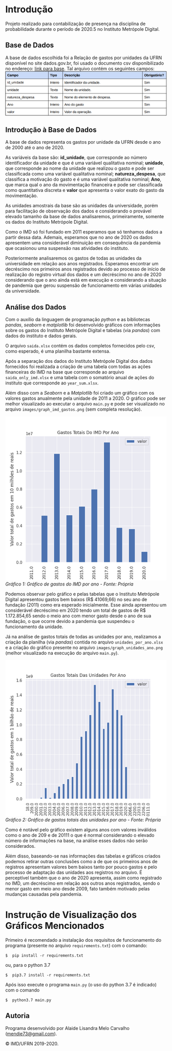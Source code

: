 # Introdução

Projeto realizado para contabilização de presença na disciplina de probabilidade durante o período de 2020.5 no Instituto Metrópole Digital.

## Base de Dados

A base de dados escolhida foi a Relação de gastos por unidades da UFRN disponível no site dados.gov.br, foi usado o documento csv disponibilizado no endereço: [link para base](http://www.dados.gov.br/dataset/gastos). Tal arquivo contém os seguintes campos:
![Quadro 1: Campos da base de dados - Fonte: Dados Abertos | UFRN](images/campos_bd.png)

## Introdução à Base de Dados

A base de dados representa os gastos por unidade da UFRN desde o ano de 2000 até o ano de 2020. 

As variáveis da base são: **id_unidade**, que corresponde ao número identificador da unidade e que é uma variável qualitativa nominal; **unidade**, que corresponde ao nome da unidade que realizou o gasto e pode ser classificada como uma variável qualitativa nominal; **natureza_despesa**, que classifica a motivação do gasto e é uma variável qualitativa nominal; **Ano**, que marca qual o ano da movimentação financeira e pode ser classificada como quantitativa discreta e **valor** que apresenta o valor exato do gasto da movimentação.

As unidades amostrais da base são as unidades da universidade, porém para facilitação de observação dos dados e considerando o provável elevado tamanho da base de dados analisaremos, primeiramente, somente os dados do Instituto Metrópole Digital.

Como o IMD só foi fundado em 2011 esperamos que só tenhamos dados a partir dessa data. Ademais, esperamos que no ano de 2020 os dados apresentem uma considerável diminuição em consequência da pandemia que ocasionou uma suspensão nas atividades do instituto.

Posteriormente analisaremos os gastos de todas as unidades da universidade em relação aos anos registrados. Esperamos encontrar um decréscimo nos primeiros anos registrados devido ao processo de início de realização do registro virtual dos dados e um decréscimo no ano de 2020 considerando que o ano ainda está em execução e considerando a situação de pandemia que gerou suspensão de funcionamento em várias unidades da universidade.

## Análise dos Dados

Com o auxílio da linguagem de programação *python* e as bibliotecas *pandas*, *seaborn* e *matplotlib* foi desenvolvido gráficos com informações sobre os gastos do Instituto Metrópole Digital e tabelas (via *pandas*) com dados do instituto e dados gerais.

O arquivo `saida.xlsx` contém os dados completos fornecidos pelo csv, como esperado, é uma planilha bastante extensa.

Após a separação dos dados do Instituto Metrópole Digital dos dados fornecidos foi realizada a criação de uma tabela com todas as ações financeiras do IMD na base que corresponde ao arquivo `saida_only_imd.xlsx` e uma tabela com o somatório anual de ações do instituto que corresponde ao `year_sum.xlsx`.

Além disso com a *Seaborn* e a *Matplotlib* foi criado um gráfico com os valores gastos anualmente pela unidade de 2011 a 2020. O gráfico pode ser melhor visualizado ao executar o arquivo `main.py` e pode ser visualizado no arquivo `images/graph_imd_gastos.png` (sem completa resolução).

![Gráfico 1: Gráfico de gastos do IMD por ano - Fonte: Própria](images/graph_imd_gastos.png)
*Gráfico 1: Gráfico de gastos do IMD por ano - Fonte: Própria*

Podemos observar pelo gráfico e pelas tabelas que o Instituto Metrópole Digital apresentou gastos bem baixos (R$ 41069,66) no seu ano de fundação (2011) como era esperado inicialmente. Esse ainda apresentou um considerável decréscimo em 2020 tendo um total de gastos de R$ 1.172.854,65 sendo o meio ano com menor gasto desde o ano de sua fundação, o que ocorre devido a pandemia que suspendeu o funcionamento da unidade. 

Já na análise de gastos totais de todas as unidades por ano, realizamos a criação da planilha (via *pandas*) contida no arquivo `unidades_por_ano.xlsx` e a criação do gráfico presente no arquivo `images/graph_unidades_ano.png` (melhor visualizado na execução do arquivo `main.py`).

![Gráfico 2: Gráfico de gastos totais das unidades por ano - Fonte: Própria](images/graph_unidades_ano.png)
*Gráfico 2: Gráfico de gastos totais das unidades por ano - Fonte: Própria*

Como é notável pelo gráfico existem alguns anos com valores inválidos como o ano de 209 e de 20111 o que é normal considerando o elevado número de informações na base, na análise esses dados não serão considerados.

Além disso, baseando-se nas informações das tabelas e gráficos criados podemos retirar outras conclusões como a de que os primeiros anos de registros apresentam valores bem baixos tanto por pouco gastos e pelo processo de adaptação das unidades aos registros no arquivo. É perceptível também que o ano de 2020 apresenta, assim como registrado no IMD, um decréscimo em relação aos outros anos registrados, sendo o menor gasto em meio ano desde 2009, fato também motivado pelas mudanças causadas pela pandemia.

# Instrução de Visualização dos Gráficos Mencionados

Primeiro é recomendado a instalação dos requisitos de funcionamento do programa (presente no arquivo `requirements.txt`) com o comando:

``` shell
$  pip install -r requirements.txt
```
ou, para o python 3.7

``` shell
$  pip3.7 install -r requirements.txt
```

Após isso execute o programa `main.py` (o uso do python 3.7 é indicado) com o comando

``` shell
$  python3.7 main.py
```

## Autoria

Programa desenvolvido por Alaide Lisandra Melo Carvalho (<mendie73@gmail.com>).

&copy; IMD/UFRN 2019-2020.